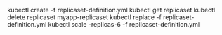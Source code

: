 kubectl create -f replicaset-definition.yml
kubectl get replicaset
kubectl delete replicaset myapp-replicaset
kubectl replace -f replicaset-definition.yml
kubectl scale -replicas-6 -f replicaset-definition.yml
